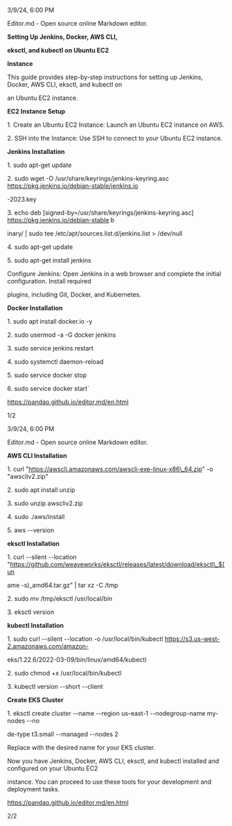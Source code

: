 ﻿<a name="br1"></a> 

3/9/24, 6:00 PM

Editor.md - Open source online Markdown editor.

**Setting Up Jenkins, Docker, AWS CLI,**

**eksctl, and kubectl on Ubuntu EC2**

**Instance**

This guide provides step-by-step instructions for setting up Jenkins, Docker, AWS CLI, eksctl, and kubectl on

an Ubuntu EC2 instance.

**EC2 Instance Setup**

1\. Create an Ubuntu EC2 Instance: Launch an Ubuntu EC2 instance on AWS.

2\. SSH into the Instance: Use SSH to connect to your Ubuntu EC2 instance.

**Jenkins Installation**

1\. sudo apt-get update

2\. sudo wget -O /usr/share/keyrings/jenkins-keyring.asc https://pkg.jenkins.io/debian-stable/jenkins.io

-2023.key

3\. echo deb [signed-by=/usr/share/keyrings/jenkins-keyring.asc] https://pkg.jenkins.io/debian-stable b

inary/ | sudo tee /etc/apt/sources.list.d/jenkins.list > /dev/null

4\. sudo apt-get update

5\. sudo apt-get install jenkins

Configure Jenkins: Open Jenkins in a web browser and complete the initial configuration. Install required

plugins, including Git, Docker, and Kubernetes.

**Docker Installation**

1\. sudo apt install docker.io -y

2\. sudo usermod -a -G docker jenkins

3\. sudo service jenkins restart

4\. sudo systemctl daemon-reload

5\. sudo service docker stop

6\. sudo service docker start`

https://pandao.github.io/editor.md/en.html

1/2



<a name="br2"></a> 

3/9/24, 6:00 PM

Editor.md - Open source online Markdown editor.

**AWS CLI Installation**

1\. curl "https://awscli.amazonaws.com/awscli-exe-linux-x86\_64.zip" -o "awscliv2.zip"

2\. sudo apt install unzip

3\. sudo unzip awscliv2.zip

4\. sudo ./aws/install

5\. aws --version

**eksctl Installation**

1\. curl --silent --location "https://github.com/weaveworks/eksctl/releases/latest/download/eksctl\_$(un

ame -s)\_amd64.tar.gz" | tar xz -C /tmp

2\. sudo mv /tmp/eksctl /usr/local/bin

3\. eksctl version

**kubectl Installation**

1\. sudo curl --silent --location -o /usr/local/bin/kubectl https://s3.us-west-2.amazonaws.com/amazon-

eks/1.22.6/2022-03-09/bin/linux/amd64/kubectl

2\. sudo chmod +x /usr/local/bin/kubectl

3\. kubectl version --short --client

**Create EKS Cluster**

1\. eksctl create cluster --name <Cluster-Name> --region us-east-1 --nodegroup-name my-nodes --no

de-type t3.small --managed --nodes 2

Replace with the desired name for your EKS cluster.

Now you have Jenkins, Docker, AWS CLI, eksctl, and kubectl installed and configured on your Ubuntu EC2

instance. You can proceed to use these tools for your development and deployment tasks.

https://pandao.github.io/editor.md/en.html

2/2

